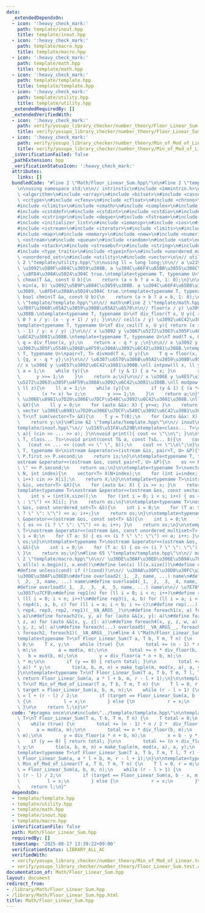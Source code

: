 ```yaml
---
data:
  _extendedDependsOn:
  - icon: ':heavy_check_mark:'
    path: template/inout.hpp
    title: template/inout.hpp
  - icon: ':heavy_check_mark:'
    path: template/macro.hpp
    title: template/macro.hpp
  - icon: ':heavy_check_mark:'
    path: template/math.hpp
    title: template/math.hpp
  - icon: ':heavy_check_mark:'
    path: template/template.hpp
    title: template/template.hpp
  - icon: ':heavy_check_mark:'
    path: template/utility.hpp
    title: template/utility.hpp
  _extendedRequiredBy: []
  _extendedVerifiedWith:
  - icon: ':heavy_check_mark:'
    path: verify/yosupo_library_checker/number_theory/Floor_Linear_Sum.test.cpp
    title: verify/yosupo_library_checker/number_theory/Floor_Linear_Sum.test.cpp
  - icon: ':heavy_check_mark:'
    path: verify/yosupo_library_checker/number_theory/Min_of_Mod_of_Linear.test.cpp
    title: verify/yosupo_library_checker/number_theory/Min_of_Mod_of_Linear.test.cpp
  _isVerificationFailed: false
  _pathExtension: hpp
  _verificationStatusIcon: ':heavy_check_mark:'
  attributes:
    links: []
  bundledCode: "#line 2 \"Math/Floor_Linear_Sum.hpp\"\n\n#line 2 \"template/template.hpp\"\
    \n\nusing namespace std;\n\n// intrinstic\n#include <immintrin.h>\n\n#include\
    \ <algorithm>\n#include <array>\n#include <bitset>\n#include <cassert>\n#include\
    \ <cctype>\n#include <cfenv>\n#include <cfloat>\n#include <chrono>\n#include <cinttypes>\n\
    #include <climits>\n#include <cmath>\n#include <complex>\n#include <cstdarg>\n\
    #include <cstddef>\n#include <cstdint>\n#include <cstdio>\n#include <cstdlib>\n\
    #include <cstring>\n#include <deque>\n#include <fstream>\n#include <functional>\n\
    #include <initializer_list>\n#include <iomanip>\n#include <ios>\n#include <iostream>\n\
    #include <istream>\n#include <iterator>\n#include <limits>\n#include <list>\n\
    #include <map>\n#include <memory>\n#include <new>\n#include <numeric>\n#include\
    \ <ostream>\n#include <queue>\n#include <random>\n#include <set>\n#include <sstream>\n\
    #include <stack>\n#include <streambuf>\n#include <string>\n#include <tuple>\n\
    #include <type_traits>\n#include <typeinfo>\n#include <unordered_map>\n#include\
    \ <unordered_set>\n#include <utility>\n#include <vector>\n\n// utility\n#line\
    \ 2 \"template/utility.hpp\"\n\nusing ll = long long;\n\n// a \u2190 max(a, b)\
    \ \u3092\u5B9F\u884C\u3059\u308B. a \u304C\u66F4\u65B0\u3055\u308C\u305F\u3089\
    , \u8FD4\u308A\u5024\u304C true.\ntemplate<typename T, typename U>\ninline bool\
    \ chmax(T &a, const U b){\n    return (a < b ? a = b, 1: 0);\n}\n\n// a \u2190\
    \ min(a, b) \u3092\u5B9F\u884C\u3059\u308B. a \u304C\u66F4\u65B0\u3055\u308C\u305F\
    \u3089, \u8FD4\u308A\u5024\u304C true.\ntemplate<typename T, typename U>\ninline\
    \ bool chmin(T &a, const U b){\n    return (a > b ? a = b, 1: 0);\n}\n#line 59\
    \ \"template/template.hpp\"\n\n// math\n#line 2 \"template/math.hpp\"\n\n// \u9664\
    \u7B97\u306B\u95A2\u3059\u308B\u95A2\u6570\n\n// floor(x / y) \u3092\u6C42\u3081\
    \u308B.\ntemplate<typename T, typename U>\nT div_floor(T x, U y){ return (x >\
    \ 0 ? x / y: (x - y + 1) / y); }\n\n// ceil(x / y) \u3092\u6C42\u3081\u308B.\n\
    template<typename T, typename U>\nT div_ceil(T x, U y){ return (x > 0 ? (x + y\
    \ - 1) / y: x / y) ;}\n\n// x \u3092 y \u3067\u5272\u3063\u305F\u4F59\u308A\u3092\
    \u6C42\u3081\u308B.\ntemplate<typename T, typename U>\nT mod(T x, U y){\n    T\
    \ q = div_floor(x, y);\n    return x - q * y ;\n}\n\n// x \u3092 y \u3067\u5272\
    \u3063\u305F\u5546\u3068\u4F59\u308A\u3092\u6C42\u3081\u308B.\ntemplate<typename\
    \ T, typename U>\npair<T, T> divmod(T x, U y){\n    T q = floor(x, y);\n    return\
    \ {q, x - q * y};\n}\n\n// \u6307\u6570\u306B\u95A2\u3059\u308B\u95A2\u6570\n\n\
    // x \u306E y \u4E57\u3092\u6C42\u3081\u308B.\nll intpow(ll x, ll y){\n    ll\
    \ a = 1;\n    while (y){\n        if (y & 1) { a *= x; }\n        x *= x;\n  \
    \      y >>= 1;\n    }\n    return a;\n}\n\n// x \u306E y \u4E57\u3092 z \u3067\
    \u5272\u3063\u305F\u4F59\u308A\u3092\u6C42\u3081\u308B.\nll modpow(ll x, ll y,\
    \ ll z){\n    ll a = 1;\n    while (y){\n        if (y & 1) { (a *= x) %= z; }\n\
    \        (x *= x) %= z;\n        y >>= 1;\n    }\n    return a;\n}\n\n// vector\
    \ \u306E\u8981\u7D20\u306E\u7DCF\u548C\u3092\u6C42\u3081\u308B.\nll sum(vector<ll>\
    \ &X){\n    ll y = 0;\n    for (auto &&x: X) { y+=x; }\n    return y;\n}\n\n//\
    \ vector \u306E\u8981\u7D20\u306E\u7DCF\u548C\u3092\u6C42\u3081\u308B.\ntemplate<typename\
    \ T>\nT sum(vector<T> &X){\n    T y = T(0);\n    for (auto &&x: X) { y += x; }\n\
    \    return y;\n}\n#line 62 \"template/template.hpp\"\n\n// inout\n#line 1 \"\
    template/inout.hpp\"\n// \u5165\u51FA\u529B\ntemplate<class... T>\nvoid input(T&...\
    \ a){ (cin >> ... >> a); }\n\nvoid print(){ cout << \"\\n\"; }\n\ntemplate<class\
    \ T, class... Ts>\nvoid print(const T& a, const Ts&... b){\n    cout << a;\n \
    \   (cout << ... << (cout << \" \", b));\n    cout << \"\\n\";\n}\n\ntemplate<typename\
    \ T, typename U>\nistream &operator>>(istream &is, pair<T, U> &P){\n    is >>\
    \ P.first >> P.second;\n    return is;\n}\n\ntemplate<typename T, typename U>\n\
    ostream &operator<<(ostream &os, const pair<T, U> &P){\n    os << P.first << \"\
    \ \" << P.second;\n    return os;\n}\n\ntemplate<typename T>\nvector<T> vector_input(int\
    \ N, int index){\n    vector<T> X(N+index);\n    for (int i=index; i<index+N;\
    \ i++) cin >> X[i];\n    return X;\n}\n\ntemplate<typename T>\nistream &operator>>(istream\
    \ &is, vector<T> &X){\n    for (auto &x: X) { is >> x; }\n    return is;\n}\n\n\
    template<typename T>\nostream &operator<<(ostream &os, const vector<T> &X){\n\
    \    int s = (int)X.size();\n    for (int i = 0; i < s; i++) { os << (i ? \" \"\
    \ : \"\") << X[i]; }\n    return os;\n}\n\ntemplate<typename T>\nostream &operator<<(ostream\
    \ &os, const unordered_set<T> &S){\n    int i = 0;\n    for (T a: S) {os << (i\
    \ ? \" \": \"\") << a; i++;}\n    return os;\n}\n\ntemplate<typename T>\nostream\
    \ &operator<<(ostream &os, const set<T> &S){\n    int i = 0;\n    for (T a: S)\
    \ { os << (i ? \" \": \"\") << a; i++; }\n    return os;\n}\n\ntemplate<typename\
    \ T>\nostream &operator<<(ostream &os, const unordered_multiset<T> &S){\n    int\
    \ i = 0;\n    for (T a: S) { os << (i ? \" \": \"\") << a; i++; }\n    return\
    \ os;\n}\n\ntemplate<typename T>\nostream &operator<<(ostream &os, const multiset<T>\
    \ &S){\n    int i = 0;\n    for (T a: S) { os << (i ? \" \": \"\") << a; i++;\
    \ }\n    return os;\n}\n#line 65 \"template/template.hpp\"\n\n// macro\n#line\
    \ 2 \"template/macro.hpp\"\n\n// \u30DE\u30AF\u30ED\u306E\u5B9A\u7FA9\n#define\
    \ all(x) x.begin(), x.end()\n#define len(x) ll(x.size())\n#define elif else if\n\
    #define unless(cond) if (!(cond))\n\n// \u30AA\u30FC\u30D0\u30FC\u30ED\u30FC\u30C9\
    \u30DE\u30AF\u30ED\n#define overload2(_1, _2, name, ...) name\n#define overload3(_1,\
    \ _2, _3, name, ...) name\n#define overload4(_1, _2, _3, _4, name, ...) name\n\
    #define overload5(_1, _2, _3, _4, _5, name, ...) name\n\n// \u7E70\u308A\u8FD4\
    \u3057\u7CFB\n#define rep1(n) for (ll i = 0; i < n; i++)\n#define rep2(i, n) for\
    \ (ll i = 0; i < n; i++)\n#define rep3(i, a, b) for (ll i = a; i < b; i++)\n#define\
    \ rep4(i, a, b, c) for (ll i = a; i < b; i += c)\n#define rep(...) overload4(__VA_ARGS__,\
    \ rep4, rep3, rep2, rep1)(__VA_ARGS__)\n\n#define foreach1(x, a) for (auto &&x:\
    \ a)\n#define foreach2(x, y, a) for (auto &&[x, y]: a)\n#define foreach3(x, y,\
    \ z, a) for (auto &&[x, y, z]: a)\n#define foreach4(x, y, z, w, a) for (auto &&[x,\
    \ y, z, w]: a)\n#define foreach(...) overload5(__VA_ARGS__, foreach4, foreach3,\
    \ foreach2, foreach1)(__VA_ARGS__)\n#line 4 \"Math/Floor_Linear_Sum.hpp\"\n\n\
    template<typename T>\nT Floor_Linear_Sum(T a, T b, T m, T n) {\n    T total =\
    \ 0;\n    T x, y;\n    while (true) {\n        total += (n - 1) * n / 2 *  div_floor(a,\
    \ m);\n        a = mod(a, m);\n\n        total += n * div_floor(b, m);\n     \
    \   b = mod(b, m);\n\n        y = div_floor(a * n + b, m);\n        x = b - y\
    \ * m;\n\n        if (y == 0) { return total; }\n\n        total += (n + div_floor(x,\
    \ a)) * y;\n        tie(a, b, m, n) = make_tuple(m, mod(x, a), a, y);\n    }\n\
    }\n\ntemplate<typename T>\nT Floor_Linear_Sum(T a, T b, T m, T l, T r) {\n   \
    \ return Floor_Linear_Sum(a, a * l + b, m, r - l + 1);\n}\n\ntemplate<typename\
    \ T>\nT Min_of_Mod_of_Linear(T a, T b, T m, T n) {\n    T l = 0, r = m;\n    T\
    \ target = Floor_Linear_Sum(a, b, m, n);\n    while (r - l > 1) {\n        T x\
    \ = l + (r - l) / 2;\n        if (target == Floor_Linear_Sum(a, b - x, m, n))\
    \ {\n            l = x;\n        } else {\n            r = x;\n        }\n   \
    \ }\n\n    return l;\n}\n"
  code: "#pragma once\n\n#include\"../template/template.hpp\"\n\ntemplate<typename\
    \ T>\nT Floor_Linear_Sum(T a, T b, T m, T n) {\n    T total = 0;\n    T x, y;\n\
    \    while (true) {\n        total += (n - 1) * n / 2 *  div_floor(a, m);\n  \
    \      a = mod(a, m);\n\n        total += n * div_floor(b, m);\n        b = mod(b,\
    \ m);\n\n        y = div_floor(a * n + b, m);\n        x = b - y * m;\n\n    \
    \    if (y == 0) { return total; }\n\n        total += (n + div_floor(x, a)) *\
    \ y;\n        tie(a, b, m, n) = make_tuple(m, mod(x, a), a, y);\n    }\n}\n\n\
    template<typename T>\nT Floor_Linear_Sum(T a, T b, T m, T l, T r) {\n    return\
    \ Floor_Linear_Sum(a, a * l + b, m, r - l + 1);\n}\n\ntemplate<typename T>\nT\
    \ Min_of_Mod_of_Linear(T a, T b, T m, T n) {\n    T l = 0, r = m;\n    T target\
    \ = Floor_Linear_Sum(a, b, m, n);\n    while (r - l > 1) {\n        T x = l +\
    \ (r - l) / 2;\n        if (target == Floor_Linear_Sum(a, b - x, m, n)) {\n  \
    \          l = x;\n        } else {\n            r = x;\n        }\n    }\n\n\
    \    return l;\n}"
  dependsOn:
  - template/template.hpp
  - template/utility.hpp
  - template/math.hpp
  - template/inout.hpp
  - template/macro.hpp
  isVerificationFile: false
  path: Math/Floor_Linear_Sum.hpp
  requiredBy: []
  timestamp: '2025-08-17 13:39:22+09:00'
  verificationStatus: LIBRARY_ALL_AC
  verifiedWith:
  - verify/yosupo_library_checker/number_theory/Min_of_Mod_of_Linear.test.cpp
  - verify/yosupo_library_checker/number_theory/Floor_Linear_Sum.test.cpp
documentation_of: Math/Floor_Linear_Sum.hpp
layout: document
redirect_from:
- /library/Math/Floor_Linear_Sum.hpp
- /library/Math/Floor_Linear_Sum.hpp.html
title: Math/Floor_Linear_Sum.hpp
---
```

